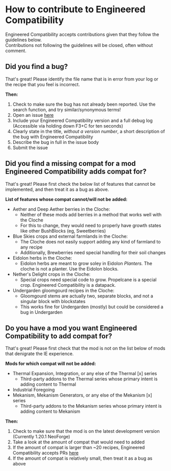 # How to contribute to Engineered Compatibility

Engineered Compatibility accepts contributions given that they follow the guidelines below.    
Contributions not following the guidelines will be closed, often without comment.

## Did you find a bug?
That's great! Please identify the file name that is in error from your log or the recipe that you feel is incorrect.    

**Then:**
 1. Check to make sure the bug has not already been reported. Use the search function, and try similar/synonymous terms!
 2. Open an issue [here](https://github.com/voidsong-dragonfly/engineeredcompatibility/issues)
 3. Include your Engineered Compatibility version and a full debug log (Accessible via holding down F3+C for ten seconds)
 4. Clearly state in the title, _without a version number_, a short description of the bug with Engineered Compatibility
 5. Describe the bug in full in the issue body
 6. Submit the issue

## Did you find a missing compat for a mod Engineered Compatibility adds compat for?
That's great! Please first check the below list of features that cannot be implemented, and then treat it as a bug as above.

**List of features whose compat cannot/will not be added:**
 - Aether and Deep Aether berries in the Cloche:
     - Neither of these mods add berries in a method that works well with the Cloche
     - For this to change, they would need to properly have growth states like other BushBlocks (eg, Sweetberries)
 - Blue Skies crops and external farmlands in the Cloche:
     - The Cloche does not easily support adding any kind of farmland to any recipe
     - Additionally, Brewberries need special handling for their soil changes
 - Eidolon herbs in the Cloche:
     - Eidolon herbs are meant to grow soley in Eidolon _Planters._ The cloche is not a planter. Use the Eidolon blocks.
 - Nether's Delight crops in the Cloche:
     - Special crops need special code to grow. Propelcane is a special crop. Engineered Compatibility is a datapack.
 - Undergarden gloomgourd recipes in the Cloche:
     - Gloomgourd stems are actually two, separate blocks, and not a singular block with blockstates
     - This works fine for Undergarden (mostly) but could be considered a bug in Undergarden

## Do you have a mod you want Engineered Compatibility to add compat for?
That's great! Please first check that the mod is not on the list below of mods that denigrate the IE experience.

**Mods for which compat will not be added:**
 - Thermal Expansion, Integration, or any else of the Thermal [x] series
     - Third-party addons to the Thermal series whose primary intent is adding content to Thermal
 - Industrial Foregoing
 - Mekanism, Mekanism Generators, or any else of the Mekanism [x] series
     - Third-party addons to the Mekanism series whose primary intent is adding content to Mekanism

**Then:**
 1. Check to make sure that the mod is on the latest development version (Currently 1.20.1 NeoForge)
 2. Take a look at the amount of compat that would need to added
 3. If the amount of compat is larger than ~20 recipes, Engineered Compatibility accepts PRs [here](https://github.com/voidsong-dragonfly/engineeredcompatibility/pulls)
 4. If the amount of compat is relatively small, then treat it as a bug as above
